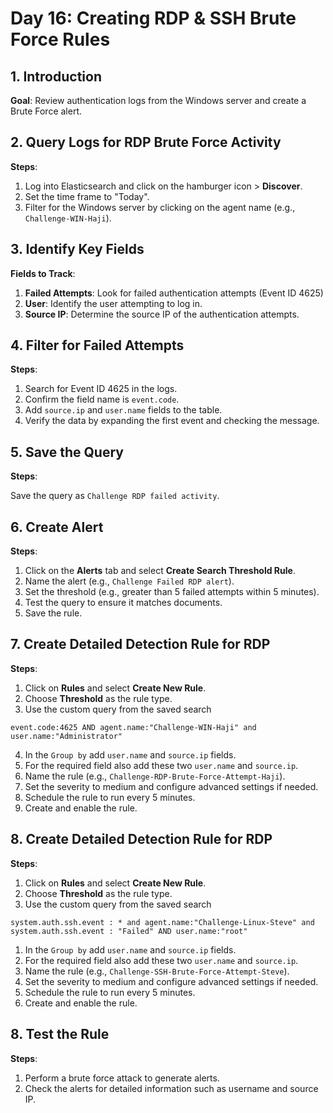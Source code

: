# Day 16: Creating RDP & SSH Brute Force Rules
## 1. Introduction

**Goal**: Review authentication logs from the Windows server and create a Brute Force alert.

## 2. Query Logs for RDP Brute Force Activity

**Steps**:

1. Log into Elasticsearch and click on the hamburger icon > **Discover**.
2. Set the time frame to "Today".
3. Filter for the Windows server by clicking on the agent name (e.g., `Challenge-WIN-Haji`).

## 3. Identify Key Fields

**Fields to Track**:

1. **Failed Attempts**: Look for failed authentication attempts (Event ID 4625)
2. **User**: Identify the user attempting to log in.
3. **Source IP**: Determine the source IP of the authentication attempts.

## 4. Filter for Failed Attempts

**Steps**:

1. Search for Event ID 4625 in the logs.
2. Confirm the field name is `event.code`.
3. Add `source.ip` and `user.name` fields to the table.
4. Verify the data by expanding the first event and checking the message.

## 5. Save the Query

**Steps**:

Save the query as `Challenge RDP failed activity`.

## 6. Create Alert

**Steps**:

1. Click on the **Alerts** tab and select **Create Search Threshold Rule**.
2. Name the alert (e.g., `Challenge Failed RDP alert`).
3. Set the threshold (e.g., greater than 5 failed attempts within 5 minutes).
4. Test the query to ensure it matches documents.
5. Save the rule.

## 7. Create Detailed Detection Rule for RDP

**Steps**:

1. Click on **Rules** and select **Create New Rule**.
2. Choose **Threshold** as the rule type.
3. Use the custom query from the saved search

```
event.code:4625 AND agent.name:"Challenge-WIN-Haji" and user.name:"Administrator" 
```

4. In the `Group by` add `user.name` and `source.ip` fields.
5. For the required field also add these two `user.name` and `source.ip`.
6. Name the rule (e.g., `Challenge-RDP-Brute-Force-Attempt-Haji`).
7. Set the severity to medium and configure advanced settings if needed.
8. Schedule the rule to run every 5 minutes.
9. Create and enable the rule.

## 8. Create Detailed Detection Rule for RDP

**Steps**:

1. Click on **Rules** and select **Create New Rule**.
2. Choose **Threshold** as the rule type.
3. Use the custom query from the saved search

```
system.auth.ssh.event : * and agent.name:"Challenge-Linux-Steve" and system.auth.ssh.event : "Failed" AND user.name:"root" 
```

1. In the `Group by` add `user.name` and `source.ip` fields.
2. For the required field also add these two `user.name` and `source.ip`.
3. Name the rule (e.g., `Challenge-SSH-Brute-Force-Attempt-Steve`).
4. Set the severity to medium and configure advanced settings if needed.
5. Schedule the rule to run every 5 minutes.
6. Create and enable the rule.

## 8. Test the Rule

**Steps**:

1. Perform a brute force attack to generate alerts.
2. Check the alerts for detailed information such as username and source IP.